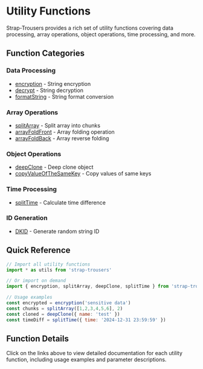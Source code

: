 # Utility Functions

Strap-Trousers provides a rich set of utility functions covering data processing, array operations, object operations, time processing, and more.

## Function Categories

### Data Processing
- [encryption](../utils/data) - String encryption
- [decrypt](../utils/data) - String decryption
- [formatString](../utils/format) - String format conversion

### Array Operations
- [splitArray](../utils/array) - Split array into chunks
- [arrayFoldFront](../utils/array) - Array folding operation
- [arrayFoldBack](../utils/array) - Array reverse folding

### Object Operations
- [deepClone](../utils/object) - Deep clone object
- [copyValueOfTheSameKey](../utils/object) - Copy values of same keys

### Time Processing
- [splitTime](../utils/time) - Calculate time difference

### ID Generation
- [DKID](../utils/id) - Generate random string ID

## Quick Reference

```javascript
// Import all utility functions
import * as utils from 'strap-trousers'

// Or import on demand
import { encryption, splitArray, deepClone, splitTime } from 'strap-trousers'

// Usage examples
const encrypted = encryption('sensitive data')
const chunks = splitArray([1,2,3,4,5,6], 2)
const cloned = deepClone({ name: 'test' })
const timeDiff = splitTime({ time: '2024-12-31 23:59:59' })
```

## Function Details

Click on the links above to view detailed documentation for each utility function, including usage examples and parameter descriptions.
